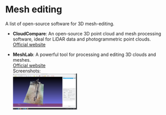 # Mesh editing 

A list of open-source software for 3D mesh-editing.

- **CloudCompare**: An open-source 3D point cloud and mesh processing software, ideal for LiDAR data and photogrammetric point clouds. <br>
[Official website](https://www.cloudcompare.org/) 

- **MeshLab**: A powerful tool for processing and editing 3D clouds and meshes. <br>
[Official website](https://www.meshlab.net/)   <br>
  Screenshots: <br>
  <a href=".././images/meshlab_piroga_lago_di_tovel_sfm_webodm_1cm.png">
    <img src=".././images/meshlab_piroga_lago_di_tovel_sfm_webodm_1cm.png?raw=true" alt="Screenshot" width="200"/>
  </a>
